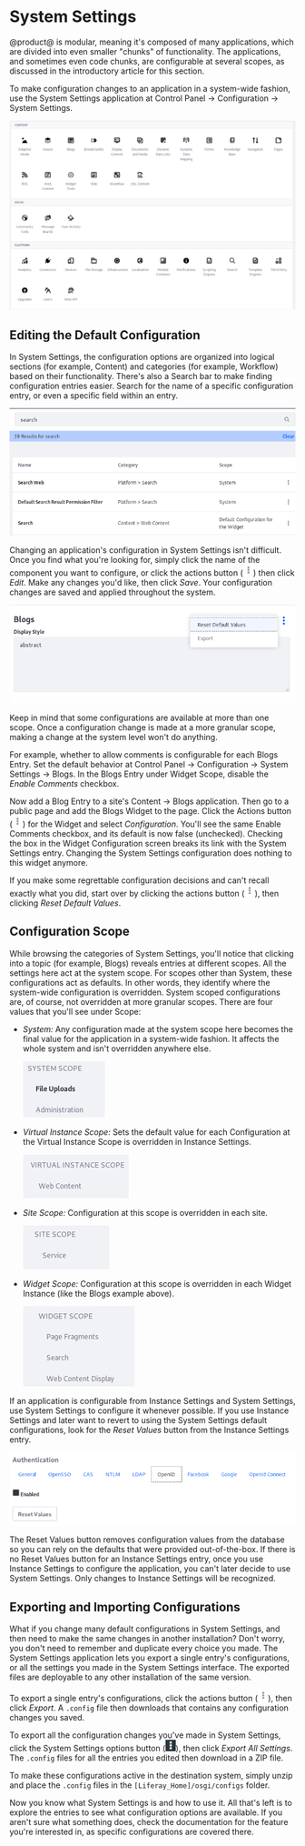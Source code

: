 # System Settings [](id=system-settings)

@product@ is modular, meaning it's composed of many applications, which are
divided into even smaller "chunks" of functionality. The applications, and
sometimes even code chunks, are configurable at several scopes, as discussed in
the introductory article for this section. 

To make configuration changes to an application in a system-wide fashion, use
the System Settings application at Control Panel &rarr; Configuration &rarr;
System Settings.

![Figure 1: System Settings are accessed through the Control Panel.](../../../images/system-settings-categories.png)

## Editing the Default Configuration [](id=editing-the-default-configuration)

In System Settings, the configuration options are organized into logical
sections (for example, Content) and categories (for example, Workflow) based on
their functionality. There's also a Search bar to make finding configuration
entries easier. Search for the name of a specific configuration entry, or even a
specific field within an entry.

![Figure 2: System Settings are organized by component.](../../../images/system-settings-nav-search.png)

Changing an application's configuration in System Settings isn't difficult. Once
you find what you're looking for, simply click the name of the component you
want to configure, or click the actions button
(![Actions](../../../images/icon-actions.png)) then click *Edit*. Make any
changes you'd like, then click *Save*. Your configuration changes are saved and
applied throughout the system. 

![Figure 3: After saving changes to a configuration, the actions *Reset Default Values* and *Export* are available for it.](../../../images/system-settings-actions.png)

Keep in mind that some configurations are available at more than one scope. Once a
configuration change is made at a more granular scope, making a change at the
system level won't do anything. 

For example, whether to allow comments is configurable for each Blogs Entry. Set
the default behavior at Control Panel &rarr; Configuration &rarr; System
Settings &rarr; Blogs. In the Blogs Entry under Widget Scope, disable the
*Enable Comments* checkbox. 

Now add a Blog Entry to a site's Content &rarr; Blogs application. Then go to a
public page and add the Blogs Widget to the page. Click the Actions button
(![Actions](../../../images/icon-actions.png)) for the Widget and select
*Configuration*. You'll see the same Enable Comments checkbox, and its default
is now false (unchecked). Checking the box in the Widget Configuration screen
breaks its link with the System Settings entry. Changing the System Settings
configuration does nothing to this widget anymore.

If you make some regrettable configuration decisions and can't recall exactly
what you did, start over by clicking the actions button
(![Actions](../../../images/icon-actions.png)), then clicking *Reset Default
Values*. 

## Configuration Scope [](id=configuration-scope)

While browsing the categories of System Settings, you'll notice that clicking
into a topic (for example, Blogs) reveals entries at different scopes. All the
settings here act at the system scope. For scopes other than System, these
configurations act as defaults. In other words, they identify where the
system-wide configuration is overridden. System scoped configurations are, of
course, not overridden at more granular scopes. There are four values that
you'll see under Scope:

- *System:* Any configuration made at the system scope here becomes the final
  value for the application in a system-wide fashion. It affects the whole
  system and isn't overridden anywhere else. 

    ![Figure 4: Some System Settings entries are system scoped.](../../../images/system-settings-system-scope.png)

- *Virtual Instance Scope:* Sets the default value for each Configuration at the Virtual Instance Scope 
    is overridden in Instance Settings.

    ![Figure 7: Some System Settings are virtual instance scoped.](../../../images/system-settings-instance-scope.png)

- *Site Scope:* Configuration at this scope is overridden in each site. 

    ![Figure 6: Some System Settings are site scoped.](../../../images/system-settings-site-scope.png)

- *Widget Scope:* Configuration at this scope is overridden in each
    Widget Instance (like the Blogs example above). 

    ![Figure 5: Some System Settings entries are widget scoped.](../../../images/system-settings-application-scope.png)

If an application is configurable from Instance Settings and System Settings,
use System Settings to configure it whenever possible. If you use Instance
Settings and later want to revert to using the System Settings default
configurations, look for the *Reset Values* button from the Instance Settings
entry. 

![Figure 8: Some Instance Settings entries have a *Reset Values* button so you can safely revert your configuration changes, falling back to the System Settings defaults.](../../../images/instance-settings-reset-values.png)

The Reset Values button removes configuration values from the database so you
can rely on the defaults that were provided out-of-the-box. If there is no Reset
Values button for an Instance Settings entry, once you use Instance Settings to
configure the application, you can't later decide to use System Settings. Only
changes to Instance Settings will be recognized. 

## Exporting and Importing Configurations [](id=exporting-and-importing-configurations)

What if you change many default configurations in System Settings, and then need
to make the same changes in another installation? Don't worry, you
don't need to remember and duplicate every choice you made. The System Settings
application lets you export a single entry's configurations, or all the settings
you made in the System Settings interface. The exported files are deployable to
any other installation of the same version.

To export a single entry's configurations, click the actions button
(![Actions](../../../images/icon-actions.png)), then click *Export*. A `.config` 
file then downloads that contains any configuration changes you saved. 

To export all the configuration changes you've made in System Settings, click 
the System Settings options button 
(![Options](../../../images/icon-options.png)), then click *Export All 
Settings*. The `.config` files for all the entries you edited then download in a 
ZIP file. 

To make these configurations active in the destination system, simply 
unzip and place the `.config` files in the `[Liferay_Home]/osgi/configs` folder. 

Now you know what System Settings is and how to use it. All that's left is to
explore the entries to see what configuration options are available. If you
aren't sure what something does, check the documentation for the feature you're
interested in, as specific configurations are covered there. 
